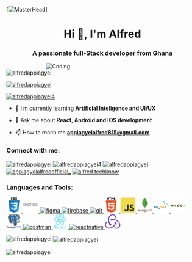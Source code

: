 [![MasterHead](https://encrypted-tbn0.gstatic.com/images?q=tbn:ANd9GcRuXbHr_9xbFLmns64PRJhy_40hgAV5Md7Tjw&usqp=CAU)]
<h1 align="center">Hi 👋, I'm Alfred</h1>
<h3 align="center">A passionate full-Stack developer from Ghana</h3>
<img align="right" width="400" alt="Coding" src="https://cdn.dribbble.com/users/1162077/screenshots/3848914/programmer.gif" />

<p align="left"> <img src="https://komarev.com/ghpvc/?username=alfredappiagyei&label=Profile%20views&color=0e75b6&style=flat" alt="alfredappiagyei" /> </p>

<p align="left"> <a href="https://github.com/ryo-ma/github-profile-trophy"><img src="https://github-profile-trophy.vercel.app/?username=alfredappiagyei" alt="alfredappiagyei" /></a> </p>

<p align="left"> <a href="https://twitter.com/alfredappiagyei4" target="blank"><img src="https://img.shields.io/twitter/follow/alfredappiagyei4?logo=twitter&style=for-the-badge" alt="alfredappiagyei4" /></a> </p>

- 🌱 I’m currently learning **Artificial Inteligence and UI/UX**

- 💬 Ask me about **React, Android and IOS development**

- 📫 How to reach me **appiagyeialfred815@gmail.com**

<h3 align="left">Connect with me:</h3>
<p align="left">
<a href="https://codepen.io/alfredappiagyei" target="blank"><img align="center" src="https://raw.githubusercontent.com/rahuldkjain/github-profile-readme-generator/master/src/images/icons/Social/codepen.svg" alt="alfredappiagyei" height="30" width="40" /></a>
<a href="https://twitter.com/alfredappiagyei4" target="blank"><img align="center" src="https://raw.githubusercontent.com/rahuldkjain/github-profile-readme-generator/master/src/images/icons/Social/twitter.svg" alt="alfredappiagyei4" height="30" width="40" /></a>
<a href="https://linkedin.com/in/alfredappiagyei" target="blank"><img align="center" src="https://raw.githubusercontent.com/rahuldkjain/github-profile-readme-generator/master/src/images/icons/Social/linked-in-alt.svg" alt="alfredappiagyei" height="30" width="40" /></a>
<a href="https://instagram.com/appiagyeialfredofficial_" target="blank"><img align="center" src="https://raw.githubusercontent.com/rahuldkjain/github-profile-readme-generator/master/src/images/icons/Social/instagram.svg" alt="appiagyeialfredofficial_" height="30" width="40" /></a>
<a href="https://www.youtube.com/c/alfred techknow" target="blank"><img align="center" src="https://raw.githubusercontent.com/rahuldkjain/github-profile-readme-generator/master/src/images/icons/Social/youtube.svg" alt="alfred techknow" height="30" width="40" /></a>
</p>

<h3 align="left">Languages and Tools:</h3>
<p align="left"> <a href="https://www.w3schools.com/css/" target="_blank" rel="noreferrer"> <img src="https://raw.githubusercontent.com/devicons/devicon/master/icons/css3/css3-original-wordmark.svg" alt="css3" width="40" height="40"/> </a> <a href="https://expressjs.com" target="_blank" rel="noreferrer"> <img src="https://raw.githubusercontent.com/devicons/devicon/master/icons/express/express-original-wordmark.svg" alt="express" width="40" height="40"/> </a> <a href="https://www.figma.com/" target="_blank" rel="noreferrer"> <img src="https://www.vectorlogo.zone/logos/figma/figma-icon.svg" alt="figma" width="40" height="40"/> </a> <a href="https://firebase.google.com/" target="_blank" rel="noreferrer"> <img src="https://www.vectorlogo.zone/logos/firebase/firebase-icon.svg" alt="firebase" width="40" height="40"/> </a> <a href="https://git-scm.com/" target="_blank" rel="noreferrer"> <img src="https://www.vectorlogo.zone/logos/git-scm/git-scm-icon.svg" alt="git" width="40" height="40"/> </a> <a href="https://www.w3.org/html/" target="_blank" rel="noreferrer"> <img src="https://raw.githubusercontent.com/devicons/devicon/master/icons/html5/html5-original-wordmark.svg" alt="html5" width="40" height="40"/> </a> <a href="https://developer.mozilla.org/en-US/docs/Web/JavaScript" target="_blank" rel="noreferrer"> <img src="https://raw.githubusercontent.com/devicons/devicon/master/icons/javascript/javascript-original.svg" alt="javascript" width="40" height="40"/> </a> <a href="https://www.mongodb.com/" target="_blank" rel="noreferrer"> <img src="https://raw.githubusercontent.com/devicons/devicon/master/icons/mongodb/mongodb-original-wordmark.svg" alt="mongodb" width="40" height="40"/> </a> <a href="https://www.mysql.com/" target="_blank" rel="noreferrer"> <img src="https://raw.githubusercontent.com/devicons/devicon/master/icons/mysql/mysql-original-wordmark.svg" alt="mysql" width="40" height="40"/> </a> <a href="https://nodejs.org" target="_blank" rel="noreferrer"> <img src="https://raw.githubusercontent.com/devicons/devicon/master/icons/nodejs/nodejs-original-wordmark.svg" alt="nodejs" width="40" height="40"/> </a> <a href="https://www.postgresql.org" target="_blank" rel="noreferrer"> <img src="https://raw.githubusercontent.com/devicons/devicon/master/icons/postgresql/postgresql-original-wordmark.svg" alt="postgresql" width="40" height="40"/> </a> <a href="https://postman.com" target="_blank" rel="noreferrer"> <img src="https://www.vectorlogo.zone/logos/getpostman/getpostman-icon.svg" alt="postman" width="40" height="40"/> </a> <a href="https://reactjs.org/" target="_blank" rel="noreferrer"> <img src="https://raw.githubusercontent.com/devicons/devicon/master/icons/react/react-original-wordmark.svg" alt="react" width="40" height="40"/> </a> <a href="https://reactnative.dev/" target="_blank" rel="noreferrer"> <img src="https://reactnative.dev/img/header_logo.svg" alt="reactnative" width="40" height="40"/> </a> <a href="https://redux.js.org" target="_blank" rel="noreferrer"> <img src="https://raw.githubusercontent.com/devicons/devicon/master/icons/redux/redux-original.svg" alt="redux" width="40" height="40"/> </a> </p>

<p><img align="left" src="https://github-readme-stats.vercel.app/api/top-langs?username=alfredappiagyei&show_icons=true&locale=en&layout=compact" alt="alfredappiagyei" /></p>

<p>&nbsp;<img align="center" src="https://github-readme-stats.vercel.app/api?username=alfredappiagyei&show_icons=true&locale=en" alt="alfredappiagyei" /></p>

<p><img align="center" src="https://github-readme-streak-stats.herokuapp.com/?user=alfredappiagyei&" alt="alfredappiagyei" /></p>
